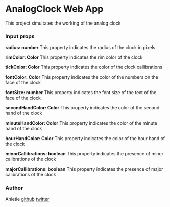 # AnalogClock Web App

This project simultates the working of the analog clock

### Input props

**radius: number** This property indicates the radius of the clock in pixels

**rimColor: Color** This property indicates the rim color of the clock

**tickColor: Color** This property indicates the color of the clock callibrations

**fontColor: Color** This property indicates the color of the numbers on the face of the clock

**fontSize: number** This property indicates the font size of the text of the face of the clock

**secondHandColor: Color** This property indicates the color of the second hand of the clock

**minuteHandColor: Color** This property indicates the color of the minute hand of the clock

**hourHandColor: Color** This property indicates the color of the hour hand of the clock

**minorCallibrations: boolean** This property indicates the presence of minor calibrations of the clock

**majorCallibrations: boolean** This property indicates the presence of major calibrations of the clock

### Author
Anietie [github](https://github.com) [twitter](https://www/twitter.com)

